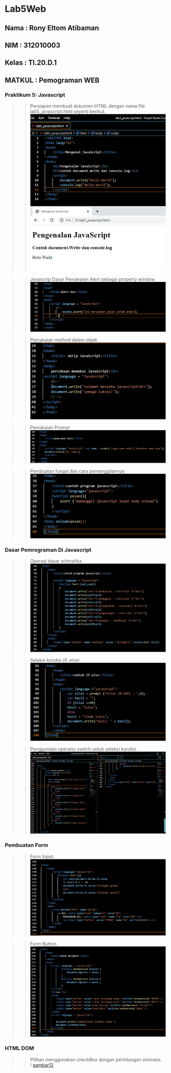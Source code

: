 # Lab5Web
## Nama     : Rony Eltom Atibaman
## NIM      : 312010003
## Kelas    : TI.20.D.1
## MATKUL   : Pemograman WEB

###  Praktikum 5: Javascript
>>Persiapan membuat dokumen HTML dengan nama file lab5_javascript.html seperti berikut.<br>
![gambar1](screenshot/1.png)
![gambar2](screenshot/2.png)

>> Javascrip Dasar
Pemakaian Alert sebagai property window.<br>
![gambar3](screenshot/3.png)

>> Pemakaian method dalam objek<br>
![gambar3](screenshot/4.png)

>> Pemakaian Prompt<br>
![gambar4](screenshot/5.png)


>> Pembuatan fungsi dan cara pemanggilannya<br>
![gambar5](screenshot/6.png)

### Dasar Pemrograman Di Javascript
>> Operasi dasar aritmatika<br>
![gambar6](screenshot/7.png)

>> Seleksi kondisi (if..else)<br>
![gambar7](screenshot/8.png)

>> Penggunaan operator switch untuk seleksi kondisi.<br>
![gambar8](screenshot/9.png)


### Pembuatan Form
>> Form Input.<br>
![gambar9](screenshot/10.png)

>> Form Button. <br>
![gambar10](screenshot/11.png)

### HTML DOM
>> Pilihan menggunakan checkBox dengan perhitungan otomatis.<br>
! [gambar12](screenshot/)